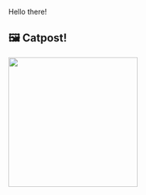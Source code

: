 Hello there!



## 🖼️ Catpost!

<sub>
    <img src="https://cdn2.thecatapi.com/images/MjA1NDMzNw.jpg" height="256">
</sub>

